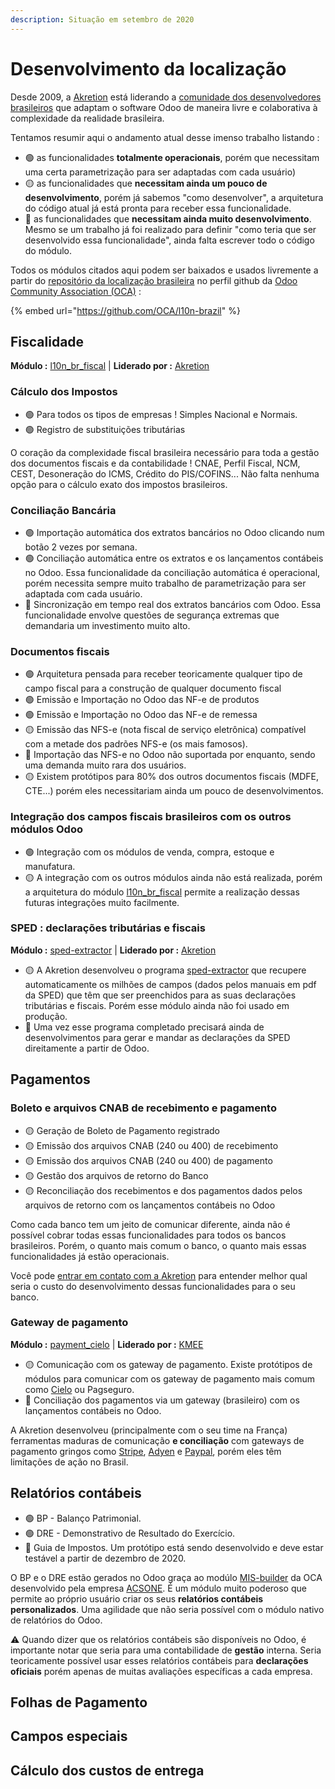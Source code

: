 ```yaml
---
description: Situação em setembro de 2020
---
```


# Desenvolvimento da localização

Desde 2009, a [Akretion](https://github.com/akretion) está liderando a [comunidade dos desenvolvedores brasileiros](https://github.com/OCA/l10n-brazil/graphs/contributors) que adaptam o software Odoo de maneira livre e colaborativa à complexidade da realidade brasileira.

Tentamos resumir aqui o andamento atual desse imenso trabalho listando :

* 🟢 as funcionalidades **totalmente operacionais**, porém que necessitam uma certa parametrização para ser adaptadas com cada usuário\)
* 🟡 as funcionalidades que **necessitam ainda um pouco de desenvolvimento**, porém já sabemos "como desenvolver", a arquitetura do código atual já está pronta para receber essa funcionalidade.
* 🔴 as funcionalidades que **necessitam ainda muito desenvolvimento**. Mesmo se um trabalho já foi realizado para definir "como teria que ser desenvolvido essa funcionalidade", ainda falta escrever todo o código do módulo.

Todos os módulos citados aqui podem ser baixados e usados livremente a partir do [repositório da localização brasileira](https://github.com/OCA/l10n-brazil) no perfil github da [Odoo Community Association \(OCA\)](https://odoo-community.org/) :

{% embed url="https://github.com/OCA/l10n-brazil" %}

## Fiscalidade

**Módulo :** [l10n\_br\_fiscal](https://github.com/OCA/l10n-brazil/tree/12.0/l10n_br_fiscal) \| **Liderado por :** [Akretion](https://github.com/akretion)

### Cálculo dos Impostos

* 🟢 Para todos os tipos de empresas ! Simples Nacional e Normais.
* 🟢 Registro de substituições tributárias

O coração da complexidade fiscal brasileira necessário para toda a gestão dos documentos fiscais e da contabilidade ! CNAE, Perfil Fiscal, NCM, CEST, Desoneração do ICMS, Crédito do PIS/COFINS... Não falta nenhuma opção para o cálculo exato dos impostos brasileiros.

### Conciliação Bancária

* 🟢 Importação automática dos extratos bancários no Odoo clicando num botão 2 vezes por semana.
* 🟢 Conciliação automática entre os extratos e os lançamentos contábeis no Odoo. Essa funcionalidade da conciliação automática é operacional, porém necessita sempre muito trabalho de parametrização para ser adaptada com cada usuário.
* 🔴 Sincronização em tempo real dos extratos bancários com Odoo. Essa funcionalidade envolve questões de segurança extremas que demandaria um investimento muito alto.

### Documentos fiscais

* 🟢 Arquitetura pensada para receber teoricamente qualquer tipo de campo fiscal para a construção de qualquer documento fiscal
* 🟢 Emissão e Importação no Odoo das NF-e de produtos
* 🟢 Emissão e Importação no Odoo das NF-e de remessa
* 🟡 Emissão das NFS-e \(nota fiscal de serviço eletrônica\) compatível com a metade dos padrões NFS-e \(os mais famosos\).
* 🔴 Importação das NFS-e no Odoo não suportada por enquanto, sendo uma demanda muito rara dos usuários.
* 🟡 Existem protótipos para 80% dos outros documentos fiscais \(MDFE, CTE...\) porém eles necessitariam ainda um pouco de desenvolvimentos.

### Integração dos campos fiscais brasileiros com os outros módulos Odoo

* 🟢 Integração com os módulos de venda, compra, estoque e manufatura.
* 🟡 A integração com os outros módulos ainda não está realizada, porém a arquitetura do módulo [l10n\_br\_fiscal](https://github.com/OCA/l10n-brazil/tree/12.0/l10n_br_fiscal) permite a realização dessas futuras integrações muito facilmente.

### SPED : declarações tributárias e fiscais

**Módulo :** [sped-extractor](https://github.com/akretion/sped-extractor) \| **Liderado por :** [Akretion](https://github.com/akretion)

* 🟡 A Akretion desenvolveu o programa [sped-extractor](https://github.com/akretion/sped-extractor) que recupere automaticamente os milhões de campos \(dados pelos manuais em pdf da SPED\) que têm que ser preenchidos para as suas declarações tributárias e fiscais. Porém esse módulo ainda não foi usado em produção.
* 🔴 Uma vez esse programa completado precisará ainda de desenvolvimentos para gerar e mandar as declarações da SPED direitamente a partir de Odoo.

## Pagamentos

### Boleto e arquivos CNAB de recebimento e pagamento

* 🟡 Geração de Boleto de Pagamento registrado
* 🟡 Emissão dos arquivos CNAB \(240 ou 400\) de recebimento 
* 🟡 Emissão dos arquivos CNAB \(240 ou 400\) de pagamento
* 🟡 Gestão dos arquivos de retorno do Banco
* 🟡 Reconciliação dos recebimentos e dos pagamentos dados pelos arquivos de retorno com os lançamentos contábeis no Odoo

Como cada banco tem um jeito de comunicar diferente, ainda não é possível cobrar todas essas funcionalidades para todos os bancos brasileiros. Porém, o quanto mais comum o banco, o quanto mais essas funcionalidades já estão operacionais.

Você pode [entrar em contato com a Akretion](https://akretion.com/pt-BR/contato) para entender melhor qual seria o custo do desenvolvimento dessas funcionalidades para o seu banco.

### Gateway de pagamento

**Módulo :** [payment\_cielo](https://github.com/OCA/l10n-brazil/pull/943) \| **Liderado por :** [KMEE](https://github.com/kmee)

* 🟡 Comunicação com os gateway de pagamento. Existe protótipos de módulos para comunicar com os gateway de pagamento mais comum como [Cielo](https://github.com/OCA/l10n-brazil/pull/943) ou Pagseguro.
* 🔴 Conciliação dos pagamentos via um gateway \(brasileiro\) com os lançamentos contábeis no Odoo.  

A Akretion desenvolveu \(principalmente com o seu time na França\) ferramentas maduras de comunicação **e conciliação** com gateways de pagamento gringos como [Stripe](https://github.com/akretion/payment-gateway/tree/12/payment_gateway_stripe), [Adyen](https://github.com/akretion/payment-gateway/tree/12/payment_gateway_adyen) e [Paypal](https://github.com/akretion/payment-gateway/tree/12/payment_gateway_paypal), porém eles têm limitações de ação no Brasil.

## Relatórios contábeis

* 🟢 BP - Balanço Patrimonial.
* 🟢 DRE - Demonstrativo de Resultado do Exercício.
* 🔴 Guia de Impostos. Um protótipo está sendo desenvolvido e deve estar testável a partir de dezembro de 2020.

O BP e o DRE estão gerados no Odoo graça ao modúlo [MIS-builder](https://github.com/OCA/mis-builder) da OCA desenvolvido pela empresa [ACSONE](https://github.com/acsone). É um módulo muito poderoso que permite ao próprio usuário criar os seus **relatórios contábeis personalizados**. Uma agilidade que não seria possível com o módulo nativo de relatórios do Odoo.

⚠️ Quando dizer que os relatórios contábeis são disponíveis no Odoo, é importante notar que seria para uma contabilidade de **gestão** interna. Seria teoricamente possível usar esses relatórios contábeis para **declarações oficiais** porém apenas de muitas avaliações específicas a cada empresa.

## Folhas de Pagamento



## Campos especiais

## Cálculo dos custos de entrega



